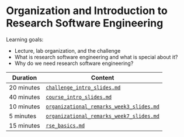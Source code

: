 # Organization and Introduction to Research Software Engineering

Learning goals:

- Lecture, lab organization, and the challenge
- What is research software engineering and what is special about it?
- Why do we need research software engineering?

| Duration | Content |
| --- | --- |
| 20 minutes | [`challenge_intro_slides.md`](https://github.com/Simulation-Software-Engineering/Lecture-Material/blob/main/00_organization/challenge_intro_slides.md) |
| 40 minutes | [`course_intro_slides.md`](https://github.com/Simulation-Software-Engineering/Lecture-Material/blob/main/00_organization/course_intro_slides.md) |
| 10 minutes | [`organizational_remarks_week3_slides.md`](https://github.com/Simulation-Software-Engineering/Lecture-Material/blob/main/00_organization/organizational_remarks_week3_slides.md) |
| 5 minutes | [`organizational_remarks_week7_slides.md`](https://github.com/Simulation-Software-Engineering/Lecture-Material/blob/main/00_organization/organizational_remarks_week7_slides.md) |
| 15 minutes | [`rse_basics.md`](https://github.com/Simulation-Software-Engineering/Lecture-Material/blob/main/00_organization/rse_basics_slides.md) |
